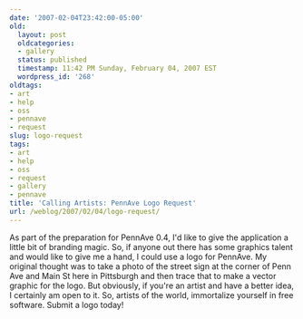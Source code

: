 ```yaml
---
date: '2007-02-04T23:42:00-05:00'
old:
  layout: post
  oldcategories:
  - gallery
  status: published
  timestamp: 11:42 PM Sunday, February 04, 2007 EST
  wordpress_id: '268'
oldtags:
- art
- help
- oss
- pennave
- request
slug: logo-request
tags:
- art
- help
- oss
- request
- gallery
- pennave
title: 'Calling Artists: PennAve Logo Request'
url: /weblog/2007/02/04/logo-request/
---
```


As part of the preparation for PennAve 0.4, I'd like to give the application a little bit of branding magic.  So, if anyone out there has some graphics talent and would like to give me a hand, I could use a logo for PennAve.  My original thought was to take a photo of the street sign at the corner of Penn Ave and Main St here in Pittsburgh and then trace that to make a vector graphic for the logo.  But obviously, if you're an artist and have a better idea, I certainly am open to it.  So, artists of the world, immortalize yourself in free software.  Submit a logo today!